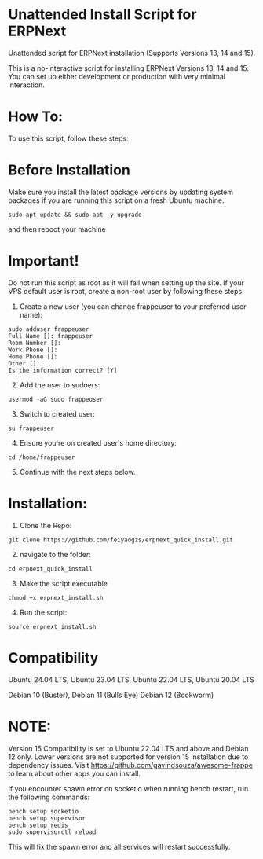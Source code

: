 # Unattended Install Script for ERPNext
Unattended script for ERPNext installation (Supports Versions 13, 14 and 15).

This is a no-interactive script for installing ERPNext Versions 13, 14 and 15. You can set up either development or production with very minimal interaction.

# How To:
To use this script, follow these steps:

# Before Installation

Make sure you install the latest package versions by updating system packages if you are running this script on a fresh Ubuntu machine.

```
sudo apt update && sudo apt -y upgrade
```
and then reboot your machine 

# Important!
Do not run this script as root as it will fail when setting up the site. If your VPS default user is root, create a non-root user by following these steps:

1. Create a new user (you can change frappeuser to your preferred user name):
```
sudo adduser frappeuser
Full Name []: frappeuser
Room Number []:
Work Phone []:
Home Phone []:
Other []:
Is the information correct? [Y]
```
2. Add the user to sudoers:
```
usermod -aG sudo frappeuser
```
3. Switch to created user:
```
su frappeuser
```
4. Ensure you're on created user's home directory:
```
cd /home/frappeuser
```
5. Continue with the next steps below.

# Installation:

1. Clone the Repo:
```
git clone https://github.com/feiyaogzs/erpnext_quick_install.git
```
2. navigate to the folder:
```
cd erpnext_quick_install
```
3. Make the script executable
```
chmod +x erpnext_install.sh
```
4. Run the script:
```
source erpnext_install.sh
```
# Compatibility

Ubuntu 24.04 LTS,
Ubuntu 23.04 LTS,
Ubuntu 22.04 LTS,
Ubuntu 20.04 LTS

Debian 10 (Buster),
Debian 11 (Bulls Eye)
Debian 12 (Bookworm)

# NOTE:

Version 15 Compatibility is set to Ubuntu 22.04 LTS and above and Debian 12 only. Lower versions are not supported for version 15 installation due to dependency issues.
Visit https://github.com/gavindsouza/awesome-frappe to learn about other apps you can install.

If you encounter spawn error on socketio when running bench restart, run the following commands:

```
bench setup socketio
bench setup supervisor
bench setup redis
sudo supervisorctl reload
```
This will fix the spawn error and all services will restart successfully.
